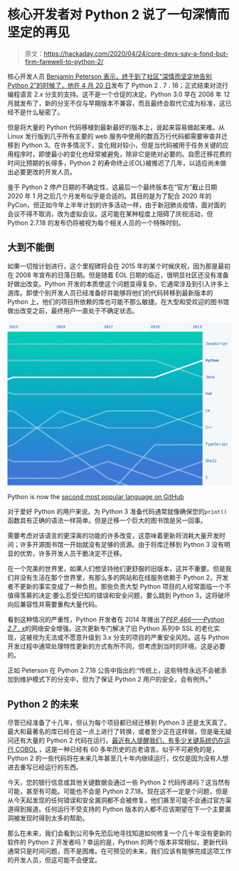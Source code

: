 # 核心开发者对 Python 2 说了一句深情而坚定的再见

> 原文：<https://hackaday.com/2020/04/24/core-devs-say-a-fond-but-firm-farewell-to-python-2/>

核心开发人员 [Benjamin Peterson 表示，终于到了社区“深情而坚定地告别 Python 2”的时候了，他在 4 月 20 日](https://mail.python.org/archives/list/python-dev@python.org/message/OFCIETIXLX34X7FVK5B5WPZH22HXV342/)发布了 Python 2 . 7 . 18；正式结束对流行编程语言 2.x 分支的支持。这不是一个仓促的决定。Python 3.0 早在 2008 年 12 月就发布了，新的分支不仅与早期版本不兼容，而且最终会取代它成为标准，这已经不是什么秘密了。

但是将大量的 Python 代码移植到最新最好的版本上，说起来容易做起来难。从 Linux 发行版到几乎所有主要的 web 服务中使用的数百万行代码都需要审查并迁移到 Python 3。在许多情况下，变化相对较小，但是当代码被用于任务关键的应用程序时，即使最小的变化也经常被避免，除非它是绝对必要的。自愿迁移花费的时间比预期的长得多，Python 2 的寿命终止(EOL)被推迟了几年，以适应尚未做出必要更改的开发人员。

鉴于 Python 2 停产日期的不确定性，这最后一个最终版本在“官方”截止日期 2020 年 1 月之后几个月发布似乎是合适的。其目的是为了配合 2020 年的 PyCon，但正如今年上半年计划的许多活动一样，由于新冠肺炎疫情，面对面的会议不得不取消，改为虚拟会议。这可能在某种程度上阻碍了庆祝活动，但 Python 2.7.18 的发布仍将被视为每个相关人员的一个特殊时刻。

## 大到不能倒

如果一切按计划进行，这个里程碑将会在 2015 年的某个时候庆祝，因为那是最初在 2008 年宣布的日落日期。但是随着 EOL 日期的临近，很明显社区还没有准备好做出改变。Python 开发的本质使这个问题变得复杂，它通常涉及到引入许多上游库。即使个别开发人员已经准备好并能够将他们的代码转移到最新版本的 Python 上，他们的项目所依赖的库也可能不那么敏捷。在大型和受欢迎的图书馆做出改变之前，最终用户一直处于不确定状态。

[![](img/d5694b28ff92bfb46203c175a62da447.png)](https://hackaday.com/wp-content/uploads/2020/04/python2_popularity.png)

Python is now the [second most popular language on GitHub](https://octoverse.github.com/)

对于爱好 Python 的用户来说，为 Python 3 准备代码通常就像确保您的`print()`函数具有正确的语法一样简单。但是迁移一个巨大的图书馆是另一回事。

需要考虑对该语言的更深奥的功能的许多改变，这意味着更新将消耗大量开发时间；许多开源图书馆一开始就没有足够的资源。由于将库迁移到 Python 3 没有明显的优势，许多开发人员干脆决定不迁移。

在一个完美的世界里，如果人们想坚持他们更舒服的旧版本，这并不重要。但是我们并没有生活在那个世界里，有那么多的网站和在线服务依赖于 Python 2，开发者不更新的事实变成了一种负担。那些负责大型 Python 项目的人经常面临一个不值得羡慕的决定:要么忍受已知的错误和安全问题，要么跳到 Python 3，这将破坏向后兼容性并需要重构大量代码。

看到这种情况的严重性，Python 开发者在 2014 年推出了[*PEP 466——Python 2.7 . x*](https://www.python.org/dev/peps/pep-0466/)的网络安全增强。这次更新专门解决了旧 Python 系列中 SSL 的老化实现，这被视为无法或不愿意升级到 3.x 分支的项目的严重安全风险。这与 Python 开发过程中通常处理特性更新的方式有所不同，但考虑到当时的环境，这是必要的。

正如 Peterson 在 Python 2.7.18 公告中指出的:“传统上，这些特性永远不会被添加到维护模式下的分支中，但为了保证 Python 2 用户的安全，会有例外。”

## Python 2 的未来

尽管已经准备了十几年，但认为每个项目都已经迁移到 Python 3 还是太天真了。最大和最著名的库已经在这一点上进行了转换，或者至少正在这样做，但是毫无疑问还有大量的 Python 2 代码在运行。[最近有人提醒我们，有多少关键系统仍在运行 COBOL](https://hackaday.com/2020/04/20/cobol-isnt-the-issue-a-misinterpreted-crisis/) ，这是一种已经有 60 多年历史的古老语言。似乎不可避免的是，Python 2 的一些代码将在未来几年甚至几十年内继续运行，仅仅是因为没有人想进去重写已经运行的东西。

今天，您的银行信息或其他关键数据会通过一些 Python 2 代码传递吗？这当然有可能，甚至有可能。可能也不会是 Python 2.7.18。现在这不一定是个问题，但是从今天起发现的任何错误和安全漏洞都不会被修复。他们甚至可能不会通过官方渠道得到报道。任何运行不受支持的 Python 版本的人都不应该期望在下一个主要漏洞被发现时得到太多的帮助。

那么在未来，我们会看到公司争先恐后地寻找知道如何修复一个几十年没有更新的软件的 Python 2 开发者吗？幸运的是，Python 的两个版本非常相似，更新代码通常只是时间问题，而不是困难。在可预见的未来，我们应该有能够完成这项工作的开发人员，但这可能不会便宜。